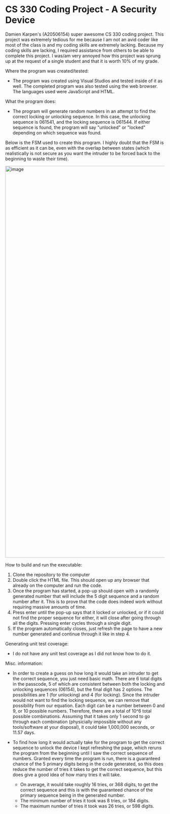 # CS 330 Coding Project - A Security Device
Damien Karpen's (A20506154) super awesome CS 330 coding project. This project was extremely tedious for me because I am not an avid coder like most of the class is and my coding skills are extremely lacking. Because my coding skills are lacking, I required assistance from others to be able to complete this project. I was/am very annoyed how this project was sprung up at the request of a single student and that it is worth 10% of my grade.

Where the program was created/tested:

+ The program was created using Visual Studios and tested inside of it as well. The completed program was also tested using the web browser. The languages used were JavaScript and HTML.

What the program does:

+ The program will generate random numbers in an attempt to find the correct locking or unlocking sequence. In this case, the unlocking sequence is 061541, and the locking sequence is 061544. If either sequence is found, the program will say "unlocked" or "locked" depending on which sequence was found.

Below is the FSM used to create this program. I highly doubt that the FSM is as efficient as it can be, even with the overlap between states (which  realistically is not secure as you want the intruder to be forced back to the beginning to waste their time).

<img width="1236" alt="image" src="https://user-images.githubusercontent.com/118793746/203412630-47bc9913-25c4-4b29-abb1-65b254ed9929.png">

How to build and run the executable:

  1. Clone the repository to the computer
  2. Double click the HTML file. This should open up any browser that already on the computer and run the code.
  3. Once the program has started, a pop-up should open with a randomly generated number that will include the 5 digit sequence and a random number after it. This is to prove that the code does indeed work without requiring massive amounts of time.
  4. Press enter until the pop-up says that it locked or unlocked, or if it could not find the proper sequence for either, it will close after going through all the digits. Pressing enter cycles through a single digit.
  5. If the program automatically closes, just refresh the page to have a new number generated and continue through it like in step 4.

Generating unit test coverage:

+ I do not have any unit test coverage as I did not know how to do it.

Misc. information:

+ In order to create a guess on how long it would take an intruder to get the correct sequence, you just need basic math. There are 6 total digits in the passcode, 5 of which are consistent between both the locking and unlocking sequences (06154), but the final digit has 2 options. The possibilities are 1 (for unlocking) and 4 (for locking). Since the intruder would not want to find the locking sequence, we can remove that possibility from our equation. Each digit can be a number between 0 and 9, or 10 possible numbers. Therefore, there are a total of 10^6 total possible combinations. Assuming that it takes only 1 second to go through each combination (physicially impossible without any tools/software at your disposal), it could take 1,000,000 seconds, or 11.57 days.

+ To find how long it would actually take for the program to get the correct sequence to unlock the device I kept refreshing the page, which reruns the program from the beginning until I saw the correct sequence of numbers. Granted every time the program is run, there is a guaranteed chance of the 5 primary digits being in the code generated, so this does reduce the number of tries it takes to get the correct sequence, but this does give a good idea of how many tries it will take.

  + On average, it would take roughly 16 tries, or 368 digits, to get the correct sequence and this is with the guaranteed chance of the primary sequence being in the generated number.
  + The minimum number of tries it took was 8 tries, or 184 digits.
  + The maximum number of tries it took was 26 tries, or 598 digits. 
